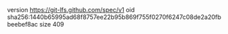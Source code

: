 version https://git-lfs.github.com/spec/v1
oid sha256:1440b65995ad68f8757ee22b95b869f755f0270f6247c08de2a20fbbeebef8ac
size 409
